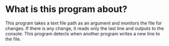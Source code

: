 # What is this program about?
This program takes a text file path as an argument and monitors the file for changes. If there is any change, it reads only the last line and outputs to the console. This program detects when another program writes a new line to the file. 